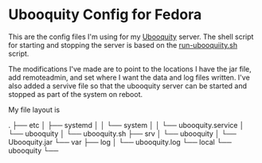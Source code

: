 # Ubooquity Config for Fedora

This are the config files I'm using for my [Ubooquity](https://vaemendis.net/ubooquity/) server. The shell script for starting and stopping the server is based on the [run-ubooquiity.sh](http://vaemendis.net/ubooquity/downloads/scripts/) script.

The modifications I've made are to point to the locations I have the jar file, add remoteadmin, and set where I want the data and log files written.  I've also added a servive file so that the ubooquity server can be started and stopped as part of the system on reboot.

My file layout is

.
├── etc
│   ├── systemd
│   │   └── system
│   │       └── ubooquity.service
│   └── ubooquity
│       └── ubooquity.sh
├── srv
│   └── ubooquity
│       └── Ubooquity.jar
└── var
    ├── log
    │   └── ubooquity.log
    └── local
        └── ubooquity
            └── <ubooquity data files>

